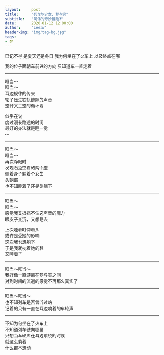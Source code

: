 ```yaml
---
layout:     post 
title:      "列车与少女、梦与实"
subtitle:   "阿伟的奇妙冒险3"
date:       2020-01-12 12:00:00
author:     "Leezw"
header-img: "img/tag-bg.jpg"
tags:
- 梦
---
```



已记不得
是夏天还是冬日
我为何坐在了火车上
以及终点在哪

我的位子面朝车前进的方向
只知道车一直走着

---

哐当～     
哐当～     
耳边规律的传来     
轮子压过铁轨缝隙的声音     
整齐又工整的循环着     

似乎在说     
度过漫长路途的时间     
最好的办法就是睡一觉     
～

---     
哐当～     
哐当～     
再次睁眼时     
发现右边空着的两个座     
侧着身子躺着个女生     
头朝窗     
也不知睡着了还是刚躺下     

---     
哐当～     
哐当～     
感觉我又抵挡不住这声音的魔力     
眼皮子变沉，又想睡去     

上次睡着时仰着头     
或许是受她的影响     
这次我也想躺下     
于是我就枕着她的鞋     
又睡着了     

---     
哐当～哐当～     
我好像一直游离在梦与实之间     
对到时间的流逝的感觉不再那么真实了     

---     
哐当～哐当～     
也不知列车是否曾听过站     
记着的只有一直在耳边响着的车轮声     

---     
不知为何坐在了火车上     
不知道列车驶向哪里     
只想当车轮声在耳边萦绕的时候     
就这么躺着     
什么都不想动     















